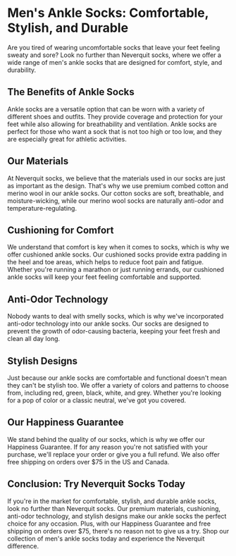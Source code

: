 # Men's Ankle Socks: Comfortable, Stylish, and Durable

Are you tired of wearing uncomfortable socks that leave your feet feeling sweaty and sore? Look no further than Neverquit socks, where we offer a wide range of men's ankle socks that are designed for comfort, style, and durability.

## The Benefits of Ankle Socks

Ankle socks are a versatile option that can be worn with a variety of different shoes and outfits. They provide coverage and protection for your feet while also allowing for breathability and ventilation. Ankle socks are perfect for those who want a sock that is not too high or too low, and they are especially great for athletic activities.

## Our Materials

At Neverquit socks, we believe that the materials used in our socks are just as important as the design. That's why we use premium combed cotton and merino wool in our ankle socks. Our cotton socks are soft, breathable, and moisture-wicking, while our merino wool socks are naturally anti-odor and temperature-regulating.

## Cushioning for Comfort

We understand that comfort is key when it comes to socks, which is why we offer cushioned ankle socks. Our cushioned socks provide extra padding in the heel and toe areas, which helps to reduce foot pain and fatigue. Whether you're running a marathon or just running errands, our cushioned ankle socks will keep your feet feeling comfortable and supported.

## Anti-Odor Technology

Nobody wants to deal with smelly socks, which is why we've incorporated anti-odor technology into our ankle socks. Our socks are designed to prevent the growth of odor-causing bacteria, keeping your feet fresh and clean all day long.

## Stylish Designs

Just because our ankle socks are comfortable and functional doesn't mean they can't be stylish too. We offer a variety of colors and patterns to choose from, including red, green, black, white, and grey. Whether you're looking for a pop of color or a classic neutral, we've got you covered.

## Our Happiness Guarantee

We stand behind the quality of our socks, which is why we offer our Happiness Guarantee. If for any reason you're not satisfied with your purchase, we'll replace your order or give you a full refund. We also offer free shipping on orders over $75 in the US and Canada.

## Conclusion: Try Neverquit Socks Today

If you're in the market for comfortable, stylish, and durable ankle socks, look no further than Neverquit socks. Our premium materials, cushioning, anti-odor technology, and stylish designs make our ankle socks the perfect choice for any occasion. Plus, with our Happiness Guarantee and free shipping on orders over $75, there's no reason not to give us a try. Shop our collection of men's ankle socks today and experience the Neverquit difference.